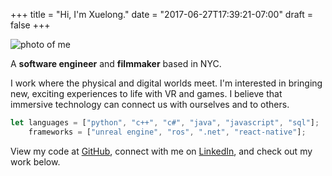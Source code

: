 +++
title = "Hi, I'm Xuelong." 
date = "2017-06-27T17:39:21-07:00"
draft = false
+++

<!-- Shortcode for image + wrapped text -->
<!-- {{< imagewithtext img="/images/headshot_thumbnail.jpg" >}} -->

![photo of me](images/headshot_thumbnail.jpg)

A **software engineer** and **filmmaker** based in NYC.

<!-- And [here's my repo!](https://github.com/kdevo/osprey-delight) -->

I work where the physical and digital worlds meet. I'm interested in bringing new, exciting experiences to life with VR and games. I believe that immersive technology can connect us with ourselves and to others.

<!-- prettier-ignore -->
```js
let languages = ["python", "c++", "c#", "java", "javascript", "sql"];
    frameworks = ["unreal engine", "ros", ".net", "react-native"];
```

View my code at [GitHub](https://github.com/xuelongmu), connect with me on [LinkedIn](https://www.linkedin.com/in/xuelong-mu-398288118/), and check out my work below.

